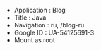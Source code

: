 - Application : Blog
- Title       : Java
- Navigation  : ru, /blog-ru
- Google ID   : UA-54125691-3
- Mount as root

